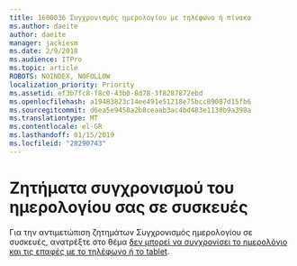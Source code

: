 ```yaml
---
title: 1600036 Συγχρονισμός ημερολογίου με τηλέφωνο ή πίνακα
ms.author: daeite
author: daeite
manager: jackiesm
ms.date: 2/9/2018
ms.audience: ITPro
ms.topic: article
ROBOTS: NOINDEX, NOFOLLOW
localization_priority: Priority
ms.assetid: ef3b7fc8-f8c0-43b0-8d78-3f8287872ebd
ms.openlocfilehash: a19483823c14ee491e51218e75bcc89087d15fb6
ms.sourcegitcommit: d6ea5e9458a2b8ceaab3ac4bd483e1130b9a398a
ms.translationtype: MT
ms.contentlocale: el-GR
ms.lasthandoff: 01/15/2019
ms.locfileid: "28290743"
---
```

# <a name="issues-synchronizing-your-calendar-to-devices"></a>Ζητήματα συγχρονισμού του ημερολογίου σας σε συσκευές

Για την αντιμετώπιση ζητημάτων Συγχρονισμός ημερολογίου σε συσκευές, ανατρέξτε στο θέμα [δεν μπορεί να συγχρονίσει το ημερολόγιο και τις επαφές με το τηλέφωνο ή το tablet](https://support.office.com/article/8479d764-b9f5-4fff-ba88-edd7c265df9f.aspx).
  

